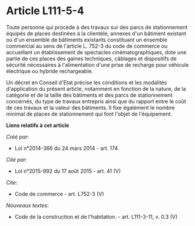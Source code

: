 # Article L111-5-4

Toute personne qui procède à des travaux sur des parcs de stationnement équipés de places destinées à la clientèle, annexes
d'un bâtiment existant ou d'un ensemble de bâtiments existants constituant un ensemble commercial au sens de l'article L.
752-3 du code de commerce ou accueillant un établissement de spectacles cinématographiques, dote une partie de ces places des
gaines techniques, câblages et dispositifs de sécurité nécessaires à l'alimentation d'une prise de recharge pour véhicule
électrique ou hybride rechargeable. 

Un décret en Conseil d'Etat précise les conditions et les modalités d'application du présent article, notamment en fonction
de la nature, de la catégorie et de la taille des bâtiments et des parcs de stationnement concernés, du type de travaux
entrepris ainsi que du rapport entre le coût de ces travaux et la valeur des bâtiments. Il fixe également le nombre minimal
de places de stationnement qui font l'objet de l'équipement.

**Liens relatifs à cet article**

_Créé par_:

  - Loi n°2014-366 du 24 mars 2014 - art. 174

_Cité par_:

  - Loi n°2015-992 du 17 août 2015 - art. 41 (V)

_Cite_:

  - Code de commerce - art. L752-3 (V)

_Nouveaux textes_:

  - Code de la construction et de l'habitation. - art. L111-3-11, v. 0.3 (V)
